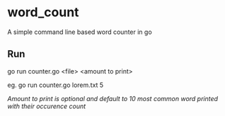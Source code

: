 # word_count
A simple command line based word counter in go

## Run
go run counter.go \<file\> \<amount to print\>

eg.
go run counter.go lorem.txt 5

*Amount to print is optional and default to 10 most common word printed with their occurence count*
